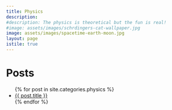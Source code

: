 ```yaml
---
title: Physics
description: 
#description: The physics is theoretical but the fun is real!
#image: assets/images/schrdingers-cat-wallpaper.jpg
image: assets/images/spacetime-earth-moon.jpg
layout: page
istile: true
---
```


# Posts
<ul>
    {% for post in site.categories.physics %}
        <li>
            <a href="{{ post.url }}">{{ post.title }}</a>
        </li>
    {% endfor %}
</ul>
